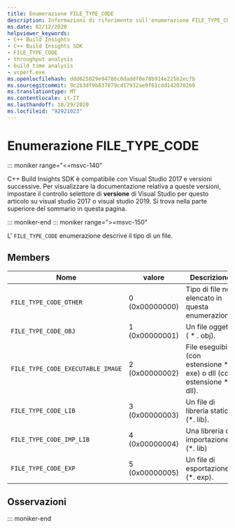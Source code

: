 ```yaml
---
title: Enumerazione FILE_TYPE_CODE
description: Informazioni di riferimento sull'enumerazione FILE_TYPE_CODE per C++ Build Insights SDK.
ms.date: 02/12/2020
helpviewer_keywords:
- C++ Build Insights
- C++ Build Insights SDK
- FILE_TYPE_CODE
- throughput analysis
- build time analysis
- vcperf.exe
ms.openlocfilehash: ddd625829e94786c0daddf0e78b914e225b2ecfb
ms.sourcegitcommit: 9c2b3df9b837879cd17932ae9f61cdd142078260
ms.translationtype: MT
ms.contentlocale: it-IT
ms.lasthandoff: 10/29/2020
ms.locfileid: "92921023"
---
```

# <a name="file_type_code-enum"></a>Enumerazione FILE_TYPE_CODE

::: moniker range="<=msvc-140"

C++ Build Insights SDK è compatibile con Visual Studio 2017 e versioni successive. Per visualizzare la documentazione relativa a queste versioni, impostare il controllo selettore di **versione** di Visual Studio per questo articolo su visual studio 2017 o visual studio 2019. Si trova nella parte superiore del sommario in questa pagina.

::: moniker-end
::: moniker range=">=msvc-150"

L' `FILE_TYPE_CODE` enumerazione descrive il tipo di un file.

## <a name="members"></a>Members

| Nome | valore | Descrizione |
|--|--|--|
| `FILE_TYPE_CODE_OTHER` | 0 (0x00000000) | Tipo di file non elencato in questa enumerazione. |
| `FILE_TYPE_CODE_OBJ` | 1 (0x00000001) | Un file oggetto ( \* . obj). |
| `FILE_TYPE_CODE_EXECUTABLE_IMAGE` | 2 (0x00000002) | File eseguibile (con estensione \* exe) o dll (con estensione \* dll). |
| `FILE_TYPE_CODE_LIB` | 3 (0x00000003) | Un file di libreria statica (*. lib). |
| `FILE_TYPE_CODE_IMP_LIB` | 4 (0x00000004) | Una libreria di importazione (*. lib) |
| `FILE_TYPE_CODE_EXP` | 5 (0x00000005) | Un file di esportazione (*. exp). |

## <a name="remarks"></a>Osservazioni

::: moniker-end
